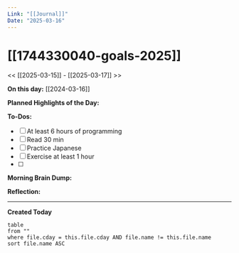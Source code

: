 ```yaml
---
Link: "[[Journal]]"
Date: "2025-03-16"
---
```


# [[1744330040-goals-2025]]

<< [[2025-03-15]] - [[2025-03-17]] >>

**On this day:** [[2024-03-16]]

**Planned Highlights of the Day:**

**To-Dos:**

- [ ] At least 6 hours of programming
- [ ] Read 30 min
- [ ] Practice Japanese
- [ ] Exercise at least 1 hour
- [ ]

**Morning Brain Dump:**

**Reflection:**

---

**Created Today**

```dataview
table
from ""
where file.cday = this.file.cday AND file.name != this.file.name
sort file.name ASC
```
